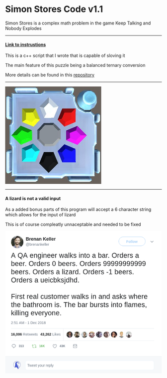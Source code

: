 # Simon Stores Code v1.1

Simon Stores is a complex math problem in the game Keep Talking and Nobody Explodes

----
#### [Link to instrustions](https://ktane.timwi.de/HTML/Simon%20Stores.html)

This is a c++ script that I wrote that is capable of sloving it

The main feature of this puzzle being a balanced ternary conversion 

More details can be found in this [repository](https://github.com/BrandonPacewic/BalancedTernaryConverter)

----

![pic](https://github.com/BrandonPacewic/SimonStores/blob/main/images/simonStores.jpeg)

----

#### A lizard is not a valid input

As a added bonus parts of this program will accept a 6 character string which allows for the input of lizard

This is of course compleatly unnaceptable and needed to be fixed 

![lizard](https://github.com/BrandonPacewic/SimonStores/blob/main/images/lizardIsNotAValidInput.png)
